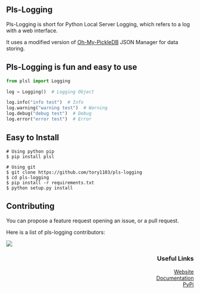 ## Pls-Logging

Pls-Logging is short for Python Local Server Logging, which refers to a log with a web interface.

It uses a modified version of [Oh-My-PickleDB](https://github.com/tory1103/oh-my-pickledb) JSON Manager for data storing.

## Pls-Logging is fun and easy to use

```python
from plsl import Logging

log = Logging()  # Logging Object

log.info("info test")  # Info
log.warning("warning test")  # Warning
log.debug("debug test")  # Debug
log.error("error test")  # Error

```

## Easy to Install

```shell
# Using python pip
$ pip install plsl
```

```shell
# Using git
$ git clone https://github.com/tory1103/pls-logging
$ cd pls-logging
$ pip install -r requirements.txt
$ python setup.py install
```

## Contributing

You can propose a feature request opening an issue, or a pull request.

Here is a list of pls-logging contributors:

<a href="https://github.com/tory1103/pls-logging/graphs/contributors">
  <img src="https://contributors-img.web.app/image?repo=tory1103/pls-logging" />
</a>

<h3 align="right">Useful Links</h3>
<p align="right">
<a href="https://tory1103.github.io/pls-logging/">
Website<br>
</a>
<a href="https://tory1103.github.io/pls-logging/docs.html">
Documentation<br>
</a>
<a href="https://pypi.org/project/plsl">
PyPi<br>
</a>

</p>
